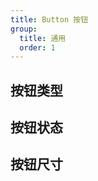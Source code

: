 ```yaml
---
title: Button 按钮
group:
  title: 通用
  order: 1
---
```


## 按钮类型

<code src="./__demo__/type"></code>

## 按钮状态

<code src="./__demo__/status"></code>

## 按钮尺寸

<code src="./__demo__/size"></code>
